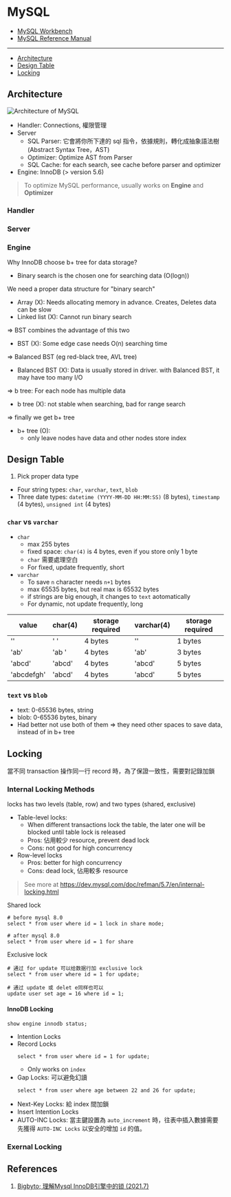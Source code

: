 # MySQL

- [MySQL Workbench](./mysql-workbench/)
- [MySQL Reference Manual](./mysql-reference-manual)

---

- [Architecture](#architecture)
- [Design Table](#design-table)
- [Locking](#locking)

## Architecture

![Architecture of MySQL](https://media.geeksforgeeks.org/wp-content/uploads/20210211183907/MySQLArchi.png)

- Handler: Connections, 權限管理
- Server
  - SQL Parser: 它會將你所下達的 sql 指令，依據規則，轉化成抽象語法樹(Abstract Syntax Tree，AST)
  - Optimizer: Optimize AST from Parser
  - SQL Cache: for each search, see cache before parser and optimizer
- Engine: InnoDB (> version 5.6)

> To optimize MySQL performance, usually works on **Engine** and **Optimizer**

### Handler

### Server

### Engine

Why InnoDB choose b+ tree for data storage?

-  Binary search is the chosen one for searching data (O(logn))

We need a proper data structure for "binary search"

- Array (X): Needs allocating memory in advance. Creates, Deletes data can be slow
- Linked list (X): Cannot run binary search

=> BST combines the advantage of this two

- BST (X): Some edge case needs O(n) searching time

=> Balanced BST (eg red-black tree, AVL tree)

- Balanced BST (X): Data is usually stored in driver. with Balanced BST, it may have too many I/O

=> b tree: For each node has multiple data

- b tree (X): not stable when searching, bad for range search

=> finally we get b+ tree

- b+ tree (O):
  - only leave nodes have data and other nodes store index

## Design Table

1. Pick proper data type
  - Four string types: `char`, `varchar`, `text`, `blob`
  - Three date types: `datetime (YYYY-MM-DD HH:MM:SS)` (8 bytes), `timestamp` (4 bytes), `unsigned int` (4 bytes)


### `char` vs `varchar`

- `char`
  - max 255 bytes
  - fixed space: `char(4)` is 4 bytes, even if you store only 1 byte
  - `char` 需要處理空白
  - For fixed, update frequently, short
- `varchar`
  - To save `n` character needs `n+1` bytes
  - max 65535 bytes, but real max is 65532 bytes
  - if strings are big enough, it changes to `text` aotomatically
  - For dynamic, not update frequently, long

| value      | char(4) | storage required | varchar(4) | storage required |
| ---------- | ------- | ---------------- | ---------- | ---------------- |
| ''         | '    '  | 4 bytes          | ''         | 1 bytes          |
| 'ab'       | 'ab  '  | 4 bytes          | 'ab'       | 3 bytes          |
| 'abcd'     | 'abcd'  | 4 bytes          | 'abcd'     | 5 bytes          |
| 'abcdefgh' | 'abcd'  | 4 bytes          | 'abcd'     | 5 bytes          |


### `text` vs `blob`

- text: 0-65536 bytes, string
- blob: 0-65536 bytes, binary
- Had better not use both of them => they need other spaces to save data, instead of in b+ tree


## Locking

當不同 transaction 操作同一行 record 時，為了保證一致性，需要對記錄加鎖

### Internal Locking Methods

locks has two levels (table, row) and two types (shared, exclusive)

- Table-level locks: 
  - When different transactions lock the table, the later one will be blocked until table lock is released
  - Pros: 佔用較少 resource, prevent dead lock
  - Cons: not good for high concurrency
- Row-level locks
  - Pros: better for high concurrency
  - Cons: dead lock, 佔用較多 resource
  
> See more at https://dev.mysql.com/doc/refman/5.7/en/internal-locking.html

Shared lock

```mysql
# before mysql 8.0
select * from user where id = 1 lock in share mode;
  
# after mysql 8.0
select * from user where id = 1 for share
```

Exclusive lock

```mysql
# 通过 for update 可以给数据行加 exclusive lock
select * from user where id = 1 for update;
  
# 通过 update 或 delet e同样也可以
update user set age = 16 where id = 1;
```

#### InnoDB Locking

```mysql
show engine innodb status;
```

- Intention Locks
- Record Locks
  ```mysql
  select * from user where id = 1 for update;
  ```
  - Only works on `index`
- Gap Locks: 可以避免幻讀
  ```mysql
  select * from user where age between 22 and 26 for update;
  ```
- Next-Key Locks: 給 index 間加鎖
- Insert Intention Locks
- AUTO-INC Locks: 當主鍵設置為 `auto_increment` 時，往表中插入數據需要先獲得 `AUTO-INC Locks` 以安全的增加 `id` 的值。

### Exernal Locking

## References

1. [Bigbyto; 理解Mysql InnoDB引擎中的锁 (2021.7)](https://wiyi.org/mysql-innodb-locking.html)
